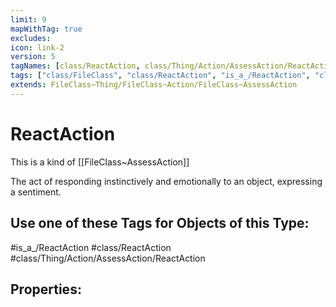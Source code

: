 ```yaml
---
limit: 9
mapWithTag: true
excludes:
icon: link-2
version: 5
tagNames: [class/ReactAction, class/Thing/Action/AssessAction/ReactAction, is_a_/ReactAction, schema-org/ReactAction]
tags: ["class/FileClass", "class/ReactAction", "is_a_/ReactAction", "class/Thing/Action/AssessAction/ReactAction"]
extends: FileClass~Thing/FileClass~Action/FileClass~AssessAction
---
```


# ReactAction
This is a kind of [[FileClass~AssessAction]]

The act of responding instinctively and emotionally to an object, expressing a sentiment.


## Use one of these Tags for Objects of this Type:

#is_a_/ReactAction
#class/ReactAction
#class/Thing/Action/AssessAction/ReactAction

## Properties:


